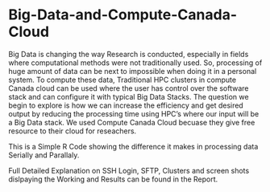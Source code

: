 # Big-Data-and-Compute-Canada-Cloud
Big Data is changing the way Research is conducted, especially in fields where computational methods were not traditionally used. So, processing of huge amount of data can be next to impossible when doing it in a personal system. To compute these data, Traditional HPC clusters in compute Canada cloud can be used where the user has control over the software stack and can configure it with typical Big Data Stacks. The question we begin to explore is how we can increase the efficiency and get desired output by reducing the processing time using HPC’s where our input will be a Big Data stack. We used Compute Canada Cloud becuase they give free resource to their cloud for reseachers.

This is a Simple R Code showing the difference it makes in processing data Serially and Parallaly.

Full Detailed Explanation on SSH Login, SFTP, Clusters and screen shots dislpaying the Working and Results can be found in the Report.


